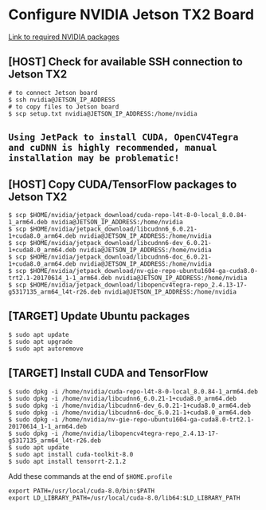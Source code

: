 # Configure NVIDIA Jetson TX2 Board
[Link to required NVIDIA packages](https://github.com/kozyilmaz/nvidia-jetson-rt#nvidia-jetson-tx2-configuration)

## [HOST] Check for available SSH connection to Jetson TX2
```shell
# to connect Jetson board
$ ssh nvidia@JETSON_IP_ADDRESS
# to copy files to Jetson board
$ scp setup.txt nvidia@JETSON_IP_ADDRESS:/home/nvidia
```

## `Using JetPack to install CUDA, OpenCV4Tegra and cuDNN is highly recommended, manual installation may be problematic!`

## [HOST] Copy CUDA/TensorFlow packages to Jetson TX2
```shell
$ scp $HOME/nvidia/jetpack_download/cuda-repo-l4t-8-0-local_8.0.84-1_arm64.deb nvidia@JETSON_IP_ADDRESS:/home/nvidia
$ scp $HOME/nvidia/jetpack_download/libcudnn6_6.0.21-1+cuda8.0_arm64.deb nvidia@JETSON_IP_ADDRESS:/home/nvidia
$ scp $HOME/nvidia/jetpack_download/libcudnn6-dev_6.0.21-1+cuda8.0_arm64.deb nvidia@JETSON_IP_ADDRESS:/home/nvidia
$ scp $HOME/nvidia/jetpack_download/libcudnn6-doc_6.0.21-1+cuda8.0_arm64.deb nvidia@JETSON_IP_ADDRESS:/home/nvidia
$ scp $HOME/nvidia/jetpack_download/nv-gie-repo-ubuntu1604-ga-cuda8.0-trt2.1-20170614_1-1_arm64.deb nvidia@JETSON_IP_ADDRESS:/home/nvidia
$ scp $HOME/nvidia/jetpack_download/libopencv4tegra-repo_2.4.13-17-g5317135_arm64_l4t-r26.deb nvidia@JETSON_IP_ADDRESS:/home/nvidia
```

## [TARGET] Update Ubuntu packages
```shell
$ sudo apt update
$ sudo apt upgrade
$ sudo apt autoremove
```

## [TARGET] Install CUDA and TensorFlow
```shell
$ sudo dpkg -i /home/nvidia/cuda-repo-l4t-8-0-local_8.0.84-1_arm64.deb
$ sudo dpkg -i /home/nvidia/libcudnn6_6.0.21-1+cuda8.0_arm64.deb
$ sudo dpkg -i /home/nvidia/libcudnn6-dev_6.0.21-1+cuda8.0_arm64.deb
$ sudo dpkg -i /home/nvidia/libcudnn6-doc_6.0.21-1+cuda8.0_arm64.deb
$ sudo dpkg -i /home/nvidia/nv-gie-repo-ubuntu1604-ga-cuda8.0-trt2.1-20170614_1-1_arm64.deb
$ sudo dpkg -i /home/nvidia/libopencv4tegra-repo_2.4.13-17-g5317135_arm64_l4t-r26.deb
$ sudo apt update
$ sudo apt install cuda-toolkit-8.0
$ sudo apt install tensorrt-2.1.2
```

Add these commands at the end of `$HOME.profile`
```shell
export PATH=/usr/local/cuda-8.0/bin:$PATH
export LD_LIBRARY_PATH=/usr/local/cuda-8.0/lib64:$LD_LIBRARY_PATH
```
